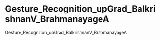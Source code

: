 # Gesture_Recognition_upGrad_BalkrishnanV_BrahmanayageA
Gesture_Recognition_upGrad_BalkrishnanV_BrahmanayageA
